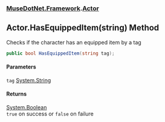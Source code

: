 ### [MuseDotNet.Framework](./MuseDotNet-Framework.md 'MuseDotNet.Framework').[Actor](./Actor.md 'MuseDotNet.Framework.Actor')
## Actor.HasEquippedItem(string) Method
Checks if the character has an equipped item by a tag  
```csharp
public bool HasEquippedItem(string tag);
```
#### Parameters
<a name='MuseDotNet-Framework-Actor-HasEquippedItem(string)-tag'></a>
`tag` [System.String](https://docs.microsoft.com/en-us/dotnet/api/System.String 'System.String')  
  
#### Returns
[System.Boolean](https://docs.microsoft.com/en-us/dotnet/api/System.Boolean 'System.Boolean')  
`true` on success or `false` on failure  
